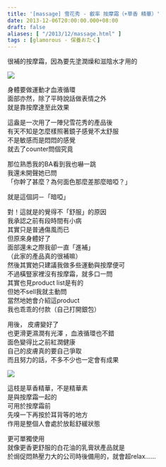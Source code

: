 ```yaml
---
title: '[massage] 雪花秀 - 叡率 按摩霜（+草香 精華）'
date: 2013-12-06T20:00:00.000+08:00
draft: false
aliases: [ "/2013/12/massage.html" ]
tags : [glamorous - 保養おたく]
---
```


很補的按摩霜，因為要先塗潤燥和滋陰水才用的  

[![](https://2.bp.blogspot.com/-5jz2Vvtp16o/XCdn-B0KZLI/AAAAAAAACr0/fZU5Emo96H0hvlISThzkNxpuh8l1CNa0wCLcBGAs/s640/42.jpg)](https://2.bp.blogspot.com/-5jz2Vvtp16o/XCdn-B0KZLI/AAAAAAAACr0/fZU5Emo96H0hvlISThzkNxpuh8l1CNa0wCLcBGAs/s1600/42.jpg)

身體要做運動才血液循環  
面部亦然，除了平時說話做表情之外   
就是靠按摩達至此效果  
  
這盎是一次用了一陣兒雪花秀的產品後   
有天不知是怎麼樣照著鏡子感覺不太舒服  
不是敏感而是悶悶的感覺  
就去了counter問個究竟  
  
那位熟悉我的BA看到我也嚇一跳  
我還未開聲她已問  
「你幹了甚麼？為何面色那麼差那麼暗啞？」   
  
就是這個詞－「暗啞」  
  
對！這就是的覺得不「舒服」的原因   
我承認之前有段時間有小病  
其實只是普通傷風而已   
但原來身體好了  
面部還未之際我卻一直「進補」  
（此家的產品真的很補嘛）  
然後其實她只建議我做多些運動與按摩便可   
不過橫豎家裡沒有按摩霜，就多口一問   
其實也見product list是有的  
但她不sell我就主動問  
當然地她會介紹這product  
我也乖乖的付款（自己打開銀包）  
  
用後， 皮膚變好了  
也更滑更濕潤有光澤 ，血液循環也不錯  
面色變得比之前紅潤健康    
自己的皮膚真的要自己爭取  
而且努力的話，不多不少也一定會有成果  

[![](https://2.bp.blogspot.com/-90AHnYZ5iBA/XCdoEhUiAYI/AAAAAAAACr4/88146yd_Un4hn1kykf6NwYSMRzo3jIUUgCLcBGAs/s640/43.jpg)](https://2.bp.blogspot.com/-90AHnYZ5iBA/XCdoEhUiAYI/AAAAAAAACr4/88146yd_Un4hn1kykf6NwYSMRzo3jIUUgCLcBGAs/s1600/43.jpg)

這枝是草香精華，不是精華素  
是與按摩霜一起的   
可用於按摩霜前  
先嗅一下再按於耳背等的地方   
作用是整個人會處於放鬆舒緩狀態    
  
更可單獨使用  
就像更香更舒服的白花油的乳膏狀產品就是   
於焗促悶熱壓力大的公司時後備用的，就會超relax......